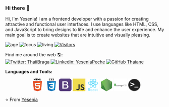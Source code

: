 ### Hi there 👋

Hi, I'm Yesenia! I am a frontend developer with a passion for creating attractive and functional user interfaces. I use languages like HTML, CSS, and JavaScript to bring designs to life and enhance the user experience. My main goal is to create websites that are intuitive and visually pleasing. 

![age](https://img.shields.io/badge/age-30-blue)
![focus](https://img.shields.io/badge/focus-FrontEnd-brightgreen)
![living](https://img.shields.io/badge/living-Perú-3c9)
[![Visitors](https://visitor-badge.laobi.icu/badge?page_id=linkedin.com/in/ypeche-proyectos)](linkedin.com/in/ypeche-proyectos)

Find me around the web 🌎:
<br/>
[![Twitter: ThaiiBraga](https://img.shields.io/twitter/follow/ThaiiBraga?style=social)](https://twitter.com/ThaiiBraga)
[![Linkedin: YeseniaPeche](https://img.shields.io/badge/-YeseniaPeche-blue?style=flat-square&logo=Linkedin&logoColor=white&link=https://linkedin.com/in/ypeche-proyectos)](linkedin.com/in/ypeche-proyectos)
[![GitHub Thaiane](https://img.shields.io/github/followers/thaiane?label=follow&style=social)](https://github.com/Thaiane)

**Languages and Tools:**

<p align="center">

  <div align="center">
  
  </code> <code> </code> <code><img height="40" src="https://raw.githubusercontent.com/github/explore/80688e429a7d4ef2fca1e82350fe8e3517d3494d/topics/html/html.png"></code> <code><img height="40" src="https://raw.githubusercontent.com/github/explore/80688e429a7d4ef2fca1e82350fe8e3517d3494d/topics/css/css.png"></code> <code><img height="40" src="https://raw.githubusercontent.com/github/explore/80688e429a7d4ef2fca1e82350fe8e3517d3494d/topics/bootstrap/bootstrap.png"></code> <code><img height="40" src="https://raw.githubusercontent.com/github/explore/80688e429a7d4ef2fca1e82350fe8e3517d3494d/topics/javascript/javascript.png"></code> <code><img height="40" src="https://raw.githubusercontent.com/devicons/devicon/master/icons/react/react-original-wordmark.svg"></code> <code><img height="40" src="https://raw.githubusercontent.com/github/explore/80688e429a7d4ef2fca1e82350fe8e3517d3494d/topics/nodejs/nodejs.png"></code> <code><img height="40" src="https://raw.githubusercontent.com/github/explore/80688e429a7d4ef2fca1e82350fe8e3517d3494d/topics/mongodb/mongodb.png"></code> <code></code> <code><img height="40" src="https://raw.githubusercontent.com/github/explore/80688e429a7d4ef2fca1e82350fe8e3517d3494d/topics/terminal/terminal.png"></code>

  </div>
  </p>

⭐️ From [Yesenia](linkedin.com/in/ypeche-proyectos)
<!--
**LizetPV/LizetPV** is a ✨ _special_ ✨ repository because its `README.md` (this file) appears on your GitHub profile.

Here are some ideas to get you started:

- 🔭 I’m currently working on ...
- 🌱 I’m currently learning ...
- 👯 I’m looking to collaborate on ...
- 🤔 I’m looking for help with ...
- 💬 Ask me about ...
- 📫 How to reach me: ...
- 😄 Pronouns: ...
- ⚡ Fun fact: ...
-->




